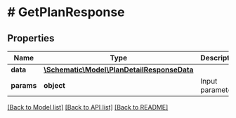 # # GetPlanResponse

## Properties

Name | Type | Description | Notes
------------ | ------------- | ------------- | -------------
**data** | [**\Schematic\Model\PlanDetailResponseData**](PlanDetailResponseData.md) |  |
**params** | **object** | Input parameters |

[[Back to Model list]](../../README.md#models) [[Back to API list]](../../README.md#endpoints) [[Back to README]](../../README.md)
